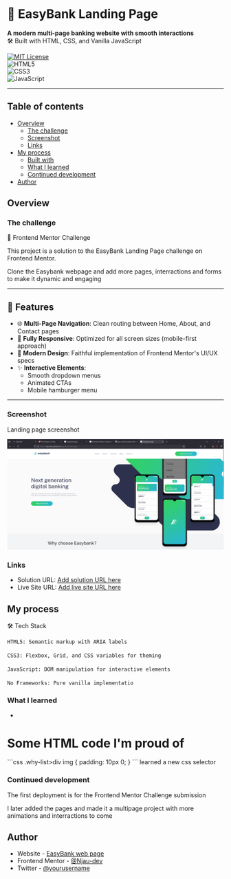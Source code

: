# 🏦 EasyBank Landing Page  

**A modern multi-page banking website with smooth interactions**  
🛠️ Built with HTML, CSS, and Vanilla JavaScript  

[![MIT License](https://img.shields.io/badge/License-MIT-green.svg)](LICENSE)  
![HTML5](https://img.shields.io/badge/HTML5-E34F26?logo=html5&logoColor=white)  
![CSS3](https://img.shields.io/badge/CSS3-1572B6?logo=css3&logoColor=white)  
![JavaScript](https://img.shields.io/badge/JavaScript-F7DF1E?logo=javascript&logoColor=black)  

---

## Table of contents

- [Overview](#overview)
  - [The challenge](#the-challenge)
  - [Screenshot](#screenshot)
  - [Links](#links)
- [My process](#my-process)
  - [Built with](#built-with)
  - [What I learned](#what-i-learned)
  - [Continued development](#continued-development)
- [Author](#author)


## Overview

### The challenge

📌 Frontend Mentor Challenge

This project is a solution to the EasyBank Landing Page challenge on Frontend Mentor.

Clone the Easybank webpage and add more pages, interractions and forms to make it dynamic and engaging


---

## 🚀 **Features**  
- 🌐 **Multi-Page Navigation**: Clean routing between Home, About, and Contact pages  
- 📱 **Fully Responsive**: Optimized for all screen sizes (mobile-first approach)  
- 🎨 **Modern Design**: Faithful implementation of Frontend Mentor's UI/UX specs  
- ✨ **Interactive Elements**:  
  - Smooth dropdown menus  
  - Animated CTAs  
  - Mobile hamburger menu  

---


### Screenshot

Landing page screenshot

![Page screenshot](/design/Screenshot-Easybank.png)


### Links

- Solution URL: [Add solution URL here](https://www.frontendmentor.io/profile/Njau-dev)
- Live Site URL: [Add live site URL here](https://njau-dev.github.io/Easy-Bank-web-page/)

## My process

🛠️ Tech Stack

    HTML5: Semantic markup with ARIA labels

    CSS3: Flexbox, Grid, and CSS variables for theming

    JavaScript: DOM manipulation for interactive elements

    No Frameworks: Pure vanilla implementatio


### What I learned

- 
<h1>Some HTML code I'm proud of</h1>
```css
.why-list>div img {
    padding: 10px 0;
}
```
learned a new css selector
<!-- ```js
const proudOfThisFunc = () => {
  console.log('🎉')
}
``` -->

### Continued development

The first deployment is for the Frontend Mentor Challenge submission

I later added the pages and made it a multipage project with more animations and interractions to come

## Author

- Website - [EasyBank web page](https://njau-dev.github.io/Easy-Bank-web-page/)
- Frontend Mentor - [@Njau-dev](https://www.frontendmentor.io/profile/Njau-dev)
- Twitter - [@yourusername](https://www.twitter.com/dzeph01)
